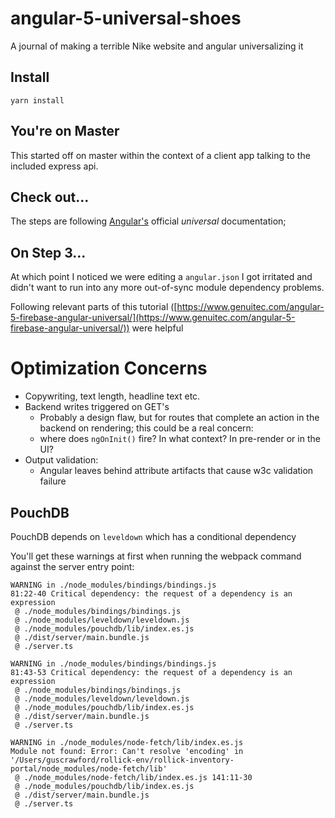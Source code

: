 # angular-5-universal-shoes
A journal of making a terrible Nike website and angular universalizing it

## Install
`yarn install`

## You're on Master
This started off on master within the context of a client app talking to the included express api.

## Check out...
The steps are following [Angular's](https://angular.io/guide/universal) official *universal* documentation;

## On Step 3...
At which point I noticed we were editing a `angular.json` I got irritated and didn't want to run into any more out-of-sync module dependency problems.

Following relevant parts of this tutorial ([https://www.genuitec.com/angular-5-firebase-angular-universal/](https://www.genuitec.com/angular-5-firebase-angular-universal/)) were helpful 

# Optimization Concerns

* Copywriting, text length, headline text etc.
* Backend writes triggered on GET's
  * Probably a design flaw, but for routes that complete an action in the backend on rendering; this could be a real concern:
  * where does `ngOnInit()` fire?  In what context? In pre-render or in the UI?
* Output validation:
  * Angular leaves behind attribute artifacts that cause w3c validation failure

## PouchDB

PouchDB depends on `leveldown` which has a conditional dependency

You'll get these warnings at first when running the webpack command against the server entry point:

```
WARNING in ./node_modules/bindings/bindings.js
81:22-40 Critical dependency: the request of a dependency is an expression
 @ ./node_modules/bindings/bindings.js
 @ ./node_modules/leveldown/leveldown.js
 @ ./node_modules/pouchdb/lib/index.es.js
 @ ./dist/server/main.bundle.js
 @ ./server.ts

WARNING in ./node_modules/bindings/bindings.js
81:43-53 Critical dependency: the request of a dependency is an expression
 @ ./node_modules/bindings/bindings.js
 @ ./node_modules/leveldown/leveldown.js
 @ ./node_modules/pouchdb/lib/index.es.js
 @ ./dist/server/main.bundle.js
 @ ./server.ts

WARNING in ./node_modules/node-fetch/lib/index.es.js
Module not found: Error: Can't resolve 'encoding' in '/Users/guscrawford/rollick-env/rollick-inventory-portal/node_modules/node-fetch/lib'
 @ ./node_modules/node-fetch/lib/index.es.js 141:11-30
 @ ./node_modules/pouchdb/lib/index.es.js
 @ ./dist/server/main.bundle.js
 @ ./server.ts
```